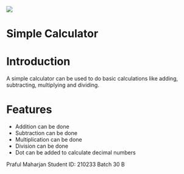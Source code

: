  ![](images/calculator.ico)

# Simple Calculator

# Introduction
A simple calculator can be used to do basic calculations like adding, subtracting, multiplying and dividing.


# Features
- Addition can be done
- Subtraction can be done
- Multiplication can be done
- Division can be done
- Dot can be added to calculate decimal numbers



Praful Maharjan
Student ID: 210233
Batch 30 B
